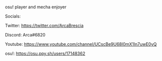 osu! player and mecha enjoyer

Socials:

Twitter: https://twitter.com/ArcaBrescia

Discord: Arca#6820

Youtube: https://www.youtube.com/channel/UCscBe9U68l0mX1In7uwE0yQ

osu!: https://osu.ppy.sh/users/17148362

